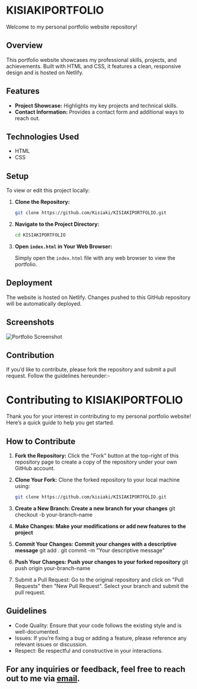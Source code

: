 # KISIAKIPORTFOLIO

Welcome to my personal portfolio website repository!

## Overview

This portfolio website showcases my professional skills, projects, and achievements. Built with HTML and CSS, it features a clean, responsive design and is hosted on Netlify.

## Features

- **Project Showcase:** Highlights my key projects and technical skills.
- **Contact Information:** Provides a contact form and additional ways to reach out.

## Technologies Used

- HTML
- CSS

## Setup

To view or edit this project locally:

1. **Clone the Repository:**

    ```bash
    git clone https://github.com/Kisiaki/KISIAKIPORTFOLIO.git
    ```

2. **Navigate to the Project Directory:**

    ```bash
    cd KISIAKIPORTFOLIO
    ```

3. **Open `index.html` in Your Web Browser:**

    Simply open the `index.html` file with any web browser to view the portfolio.

## Deployment

The website is hosted on Netlify. Changes pushed to this GitHub repository will be automatically deployed.

## Screenshots

![Portfolio Screenshot](https://main--kisiakidev.netlify.app/)

## Contribution

If you’d like to contribute, please fork the repository and submit a pull request. Follow the guidelines hereunder:-

# Contributing to KISIAKIPORTFOLIO

Thank you for your interest in contributing to my personal portfolio website! Here’s a quick guide to help you get started.

## How to Contribute

1. **Fork the Repository:**
   Click the "Fork" button at the top-right of this repository page to create a copy of the repository under your own GitHub account.

2. **Clone Your Fork:**
   Clone the forked repository to your local machine using:
   
   ```bash
   git clone https://github.com/kisiaki/KISIAKIPORTFOLIO.git

3. **Create a New Branch: Create a new branch for your changes**
   git checkout -b your-branch-name

4. **Make Changes: Make your modifications or add new features to the project**

5. **Commit Your Changes: Commit your changes with a descriptive message**
   git add .
   git commit -m "Your descriptive message"

6. **Push Your Changes: Push your changes to your forked repository**
  git push origin your-branch-name

7. Submit a Pull Request: Go to the original repository and click on "Pull Requests" then "New Pull Request". Select your branch and submit the pull request.


## Guidelines
  
  * Code Quality: Ensure that your code follows the existing style and is well-documented.
  * Issues: If you’re fixing a bug or adding a feature, please reference any relevant issues or discussion.
  * Respect: Be respectful and constructive in your interactions.  
   

## For any inquiries or feedback, feel free to reach out to me via [email](Kisiaki.Juma@gmail.com).

